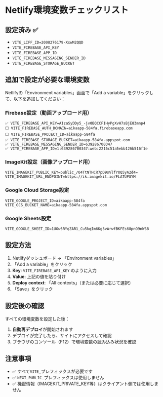 # Netlify環境変数チェックリスト

## 設定済み ✅
- `VITE_LIFF_ID=2008276179-XxwM2QQD`
- `VITE_FIREBASE_API_KEY`
- `VITE_FIREBASE_APP_ID`
- `VITE_FIREBASE_MESSAGING_SENDER_ID`
- `VITE_FIREBASE_STORAGE_BUCKET`

## 追加で設定が必要な環境変数

Netlifyの「Environment variables」画面で「Add a variable」をクリックして、以下を追加してください：

### Firebase設定（動画アップロード用）
```
✅ VITE_FIREBASE_API_KEY=AIzaSyDDy5_-jv0BQCCFIHyPgXvH7sBjE83mnp4
⬜ VITE_FIREBASE_AUTH_DOMAIN=aikaapp-584fa.firebaseapp.com
⬜ VITE_FIREBASE_PROJECT_ID=aikaapp-584fa
✅ VITE_FIREBASE_STORAGE_BUCKET=aikaapp-584fa.appspot.com
✅ VITE_FIREBASE_MESSAGING_SENDER_ID=639286700347
✅ VITE_FIREBASE_APP_ID=1:639286700347:web:2216c51a5ebb126b516f1e
```

### ImageKit設定（画像アップロード用）
```
VITE_IMAGEKIT_PUBLIC_KEY=public_/O4TtNTHCR7pD9sVlfrOQ5yA2d4=
VITE_IMAGEKIT_URL_ENDPOINT=https://ik.imagekit.io/FLATUPGYM
```

### Google Cloud Storage設定
```
VITE_GOOGLE_PROJECT_ID=aikaapp-584fa
VITE_GCS_BUCKET_NAME=aikaapp-584fa.appspot.com
```

### Google Sheets設定
```
VITE_GOOGLE_SHEET_ID=1UOw5RYqZAR1_Cu5kqIm6Kg3vArwfBKFEs68pnO9nWS8
```

## 設定方法

1. Netlifyダッシュボード → 「Environment variables」
2. 「Add a variable」をクリック
3. **Key**: `VITE_FIREBASE_API_KEY` のように入力
4. **Value**: 上記の値を貼り付け
5. **Deploy context**: 「All contexts」（または必要に応じて選択）
6. 「Save」をクリック

## 設定後の確認

すべての環境変数を設定した後：

1. **自動再デプロイ**が開始されます
2. デプロイが完了したら、サイトにアクセスして確認
3. ブラウザのコンソール（F12）で環境変数の読み込み状況を確認

## 注意事項

- ✅ すべて`VITE_`プレフィックスが必要です
- ✅ `NEXT_PUBLIC_`プレフィックスは使用しません
- ✅ 機密情報（IMAGEKIT_PRIVATE_KEY等）はクライアント側では使用しません

